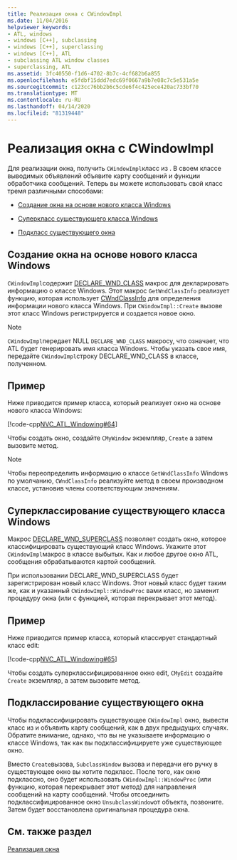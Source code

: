```yaml
---
title: Реализация окна с CWindowImpl
ms.date: 11/04/2016
helpviewer_keywords:
- ATL, windows
- windows [C++], subclassing
- windows [C++], superclassing
- windows [C++], ATL
- subclassing ATL window classes
- superclassing, ATL
ms.assetid: 3fc40550-f1d6-4702-8b7c-4cf682b6a855
ms.openlocfilehash: e5fdbf15ddd7edc69f0667a9b7e08c7c5e531a5e
ms.sourcegitcommit: c123cc76bb2b6c5cde6f4c425ece420ac733bf70
ms.translationtype: MT
ms.contentlocale: ru-RU
ms.lasthandoff: 04/14/2020
ms.locfileid: "81319448"
---
```

# <a name="implementing-a-window-with-cwindowimpl"></a>Реализация окна с CWindowImpl

Для реализации окна, получить `CWindowImpl`класс из . В своем классе выводимых объявлений объявите карту сообщений и функции обработчика сообщений. Теперь вы можете использовать свой класс тремя различными способами:

- [Создание окна на основе нового класса Windows](#_atl_creating_a_window_based_on_a_new_windows_class)

- [Суперкласс существующего класса Windows](#_atl_superclassing_an_existing_windows_class)

- [Подкласс существующего окна](#_atl_subclassing_an_existing_window)

## <a name="creating-a-window-based-on-a-new-windows-class"></a><a name="_atl_creating_a_window_based_on_a_new_windows_class"></a>Создание окна на основе нового класса Windows

`CWindowImpl`содержит [DECLARE_WND_CLASS](reference/window-class-macros.md#declare_wnd_class) макрос для декларировать информацию о классе Windows. Этот макрос `GetWndClassInfo` реализует функцию, которая использует [CWndClassInfo](../atl/reference/cwndclassinfo-class.md) для определения информации нового класса Windows. При `CWindowImpl::Create` вызове этот класс Windows регистрируется и создается новое окно.

> [!NOTE]
> `CWindowImpl`передает NULL `DECLARE_WND_CLASS` макросу, что означает, что ATL будет генерировать имя класса Windows. Чтобы указать свое имя, передайте `CWindowImpl`строку DECLARE_WND_CLASS в классе, полученном.

## <a name="example"></a>Пример

Ниже приводится пример класса, который реализует окно на основе нового класса Windows:

[!code-cpp[NVC_ATL_Windowing#64](../atl/codesnippet/cpp/implementing-a-window-with-cwindowimpl_1.h)]

Чтобы создать окно, создайте `CMyWindow` экземпляр, `Create` а затем вызовите метод.

> [!NOTE]
> Чтобы переопределить информацию о классе `GetWndClassInfo` Windows по умолчанию, `CWndClassInfo` реализуйте метод в своем производном классе, установив члены соответствующим значениям.

## <a name="superclassing-an-existing-windows-class"></a><a name="_atl_superclassing_an_existing_windows_class"></a>Суперклассирование существующего класса Windows

Макрос [DECLARE_WND_SUPERCLASS](reference/window-class-macros.md#declare_wnd_superclass) позволяет создать окно, которое классифицировать существующий класс Windows. Укажите этот `CWindowImpl`макрос в классе выбытых. Как и любое другое окно ATL, сообщения обрабатываются картой сообщений.

При использовании DECLARE_WND_SUPERCLASS будет зарегистрирован новый класс Windows. Этот новый класс будет таким же, как и указанный `CWindowImpl::WindowProc` вами класс, но заменит процедуру окна (или с функцией, которая перекрывает этот метод).

## <a name="example"></a>Пример

Ниже приводится пример класса, который классирует стандартный класс edit:

[!code-cpp[NVC_ATL_Windowing#65](../atl/codesnippet/cpp/implementing-a-window-with-cwindowimpl_2.h)]

Чтобы создать суперклассифицированное окно edit, `CMyEdit` создайте `Create` экземпляр, а затем вызовите метод.

## <a name="subclassing-an-existing-window"></a><a name="_atl_subclassing_an_existing_window"></a>Подклассирование существующего окна

Чтобы подклассифицировать существующее `CWindowImpl` окно, вывести класс из и объявить карту сообщений, как в двух предыдущих случаях. Обратите внимание, однако, что вы не указываете информацию о классе Windows, так как вы подклассифицируете уже существующее окно.

Вместо `Create`вызова, `SubclassWindow` вызова и передачи его ручку в существующее окно вы хотите подкласс. После того, как окно подклассно, оно будет использовать `CWindowImpl::WindowProc` (или функцию, которая перекрывает этот метод) для направления сообщений на карту сообщений. Чтобы отсоединить подклассифицированное окно `UnsubclassWindow`от объекта, позвоните. Затем будет восстановлена оригинальная процедура окна.

## <a name="see-also"></a>См. также раздел

[Реализация окна](../atl/implementing-a-window.md)

